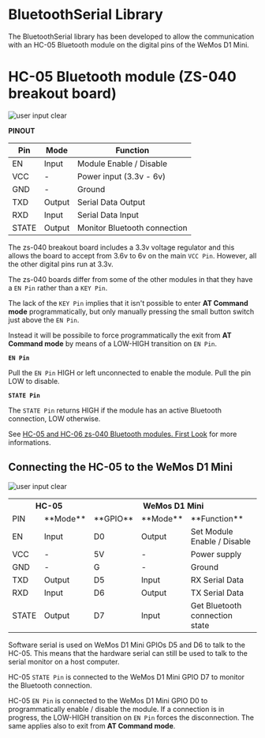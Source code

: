BluetoothSerial Library
=======================
The BluetoothSerial library has been developed to allow the communication
with an HC-05 Bluetooth module on the digital pins of the WeMos D1 Mini.

HC-05 Bluetooth module (ZS-040 breakout board)
==============================================
![user input clear](https://corerd.github.io/WeMosD1/img/HC-05_ZS-040.jpg)

**PINOUT**

 Pin  |  Mode  | Function
----- | ------ | ----------------------------
  EN  | Input  | Module Enable / Disable
 VCC  |   -    | Power input (3.3v - 6v)
 GND  |   -    | Ground
 TXD  | Output | Serial Data Output
 RXD  | Input  | Serial Data Input
STATE | Output | Monitor Bluetooth connection

The zs-040 breakout board includes a 3.3v voltage regulator and this allows
the board to accept from 3.6v to 6v on the main `VCC Pin`.
However, all the other digital pins run at 3.3v.

The zs-040 boards differ from some of the other modules in that
they have a `EN Pin` rather than a `KEY Pin`.

The lack of the `KEY Pin` implies that it isn't possible to enter
**AT Command mode** programmatically, but only manually pressing
the small button switch just above the `EN Pin`.

Instead it will be possibile to force programmatically the exit
from **AT Command mode** by means of a LOW-HIGH transition on `EN Pin`.

**`EN Pin`**

Pull the `EN Pin` HIGH or left unconnected to enable the module.
Pull the pin LOW to disable.

**`STATE Pin`**

The `STATE Pin` returns HIGH if the module has an active Bluetooth connection,
LOW otherwise.

See [HC-05 and HC-06 zs-040 Bluetooth modules. First Look](http://www.martyncurrey.com/hc-05-and-hc-06-zs-040-bluetooth-modules-first-look/)
for more informations.


Connecting the HC-05 to the WeMos D1 Mini
-----------------------------------------
![user input clear](https://corerd.github.io/WeMosD1/img/hc05-D1mini_bb.jpg)

<table>
  <tr>
    <th colspan="2">HC-05</th>
    <th colspan="3">WeMos D1 Mini</th>
  </tr>
  <tr><b>
    <td>PIN</td> <td>**Mode**</td> <td>**GPIO**</td> <td>**Mode**</td>  <td>**Function**</td>
  </b></tr>
  <tr>
    <td>EN</td> <td>Input</td> <td>D0</td> <td>Output</td> <td>Set Module Enable / Disable</td>
  </tr>
  <tr>
    <td>VCC</td> <td>-</td> <td>5V</td> <td>-</td> <td>Power supply</td>
  </tr>
  <tr>
    <td>GND</td> <td>-</td> <td>G</td> <td>-</td> <td>Ground</td>
  </tr>
  <tr>
    <td>TXD</td> <td>Output</td> <td>D5</td> <td>Input</td> <td>RX Serial Data</td>
  </tr>
  <tr>
    <td>RXD</td> <td>Input</td> <td>D6</td> <td>Output</td> <td>TX Serial Data</td>
  </tr>
  <tr>
    <td>STATE</td> <td>Output</td> <td>D7</td> <td>Input</td> <td>Get Bluetooth connection state</td>
  </tr>
</table>

Software serial is used on WeMos D1 Mini GPIOs D5 and D6 to talk to the HC-05.
This means that the hardware serial can still be used to talk to
the serial monitor on a host computer.

HC-05 `STATE Pin` is connected to the WeMos D1 Mini GPIO D7 to monitor
the Bluetooth connection.

HC-05 `EN Pin` is connected to the WeMos D1 Mini GPIO D0 to programmatically
enable / disable the module.
If a connection is in progress, the LOW-HIGH transition on `EN Pin` forces
the disconnection. The same applies also to exit from **AT Command mode**.
